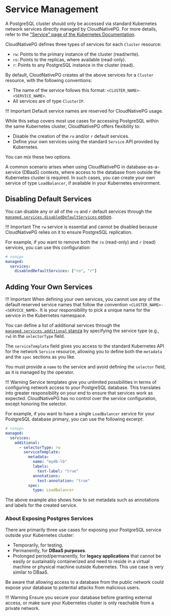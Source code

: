 # Service Management

A PostgreSQL cluster should only be accessed via standard Kubernetes network
services directly managed by CloudNativePG. For more details, refer to the
["Service" page of the Kubernetes Documentation](https://kubernetes.io/docs/concepts/services-networking/service/#virtual-ips-and-service-proxies).

CloudNativePG defines three types of services for each `Cluster` resource:

* `rw`: Points to the primary instance of the cluster (read/write).
* `ro`: Points to the replicas, where available (read-only).
* `r`: Points to any PostgreSQL instance in the cluster (read).

By default, CloudNativePG creates all the above services for a `Cluster`
resource, with the following conventions:

- The name of the service follows this format: `<CLUSTER_NAME>-<SERVICE_NAME>`.
- All services are of type `ClusterIP`.

!!! Important
    Default service names are reserved for CloudNativePG usage.

While this setup covers most use cases for accessing PostgreSQL within the same
Kubernetes cluster, CloudNativePG offers flexibility to:

- Disable the creation of the `ro` and/or `r` default services.
- Define your own services using the standard `Service` API provided by
  Kubernetes.

You can mix these two options.

A common scenario arises when using CloudNativePG in database-as-a-service
(DBaaS) contexts, where access to the database from outside the Kubernetes
cluster is required. In such cases, you can create your own service of type
`LoadBalancer`, if available in your Kubernetes environment.

## Disabling Default Services

You can disable any or all of the `ro` and `r` default services through the
[`managed.services.disabledDefaultServices` option](cloudnative-pg.v1.md#postgresql-cnpg-io-v1-ManagedServices).

!!! Important
    The `rw` service is essential and cannot be disabled because CloudNativePG
    relies on it to ensure PostgreSQL replication.

For example, if you want to remove both the `ro` (read-only) and `r` (read)
services, you can use this configuration:

```yaml
# <snip>
managed:
  services:
    disabledDefaultServices: ["ro", "r"]
```

## Adding Your Own Services

!!! Important
    When defining your own services, you cannot use any of the default reserved
    service names that follow the convention `<CLUSTER_NAME>-<SERVICE_NAME>`. It is
    your responsibility to pick a unique name for the service in the Kubernetes
    namespace.

You can define a list of additional services through the
[`managed.services.additional` stanza](cloudnative-pg.v1.md#postgresql-cnpg-io-v1-ManagedService)
by specifying the service type (e.g., `rw`) in the `selectorType` field.

The `serviceTemplate` field gives you access to the standard Kubernetes API for
the network `Service` resource, allowing you to define both the `metadata` and
the `spec` sections as you like.

You must provide a `name` to the service and avoid defining the `selector`
field, as it is managed by the operator.

!!! Warning
    Service templates give you unlimited possibilities in terms of configuring
    network access to your PostgreSQL database. This translates into greater
    responsibility on your end to ensure that services work as expected.
    CloudNativePG has no control over the service configuration, except honoring
    the selector.

For example, if you want to have a single `LoadBalancer` service for your
PostgreSQL database primary, you can use the following excerpt:

```yaml
# <snip>
managed:
  services:
    additional:
      - selectorType: rw
        serviceTemplate:
          metadata:
            name: "mydb-lb"
            labels:
              test-label: "true"
            annotations:
              test-annotation: "true"
          spec:
            type: LoadBalancer
```

The above example also shows how to set metadata such as annotations and labels
for the created service.

### About Exposing Postgres Services

There are primarily three use cases for exposing your PostgreSQL service
outside your Kubernetes cluster:

- Temporarily, for testing.
- Permanently, for **DBaaS purposes**.
- Prolonged period/permanently, for **legacy applications** that cannot be
  easily or sustainably containerized and need to reside in a virtual machine
or physical machine outside Kubernetes. This use case is very similar to DBaaS.

Be aware that allowing access to a database from the public network could
expose your database to potential attacks from malicious users.

!!! Warning
    Ensure you secure your database before granting external access, or make
    sure your Kubernetes cluster is only reachable from a private network.
